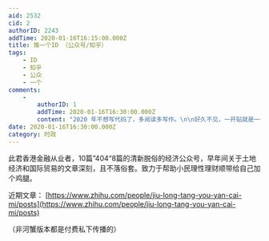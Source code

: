 ```yaml
---
aid: 2532
cid: 2
authorID: 2243
addTime: 2020-01-16T16:15:00.000Z
title: 推一个ID （公众号/知乎）
tags:
    - ID
    - 知乎
    - 公众
    - 一个
comments:
    -
        authorID: 1
        addTime: 2020-01-16T16:30:00.000Z
        content: "2020 年不想写代码了，多阅读多写作。\n\n好久不见，一开贴就是一个大牛\U0001F638\U0001F638\U0001F638"
date: 2020-01-16T16:30:00.000Z
category: 时政
---
```


此君香港金融从业者，10篇”404“8篇的清新脱俗的经济公众号，早年间关于土地经济和国际贸易的文章深刻，且不落俗套。致力于帮助小民理性理财顺带给自己加个鸡腿。

近期文章： [https://www.zhihu.com/people/jiu-long-tang-you-yan-cai-mi/posts](https://www.zhihu.com/people/jiu-long-tang-you-yan-cai-mi/posts)

（非河蟹版本都是付费私下传播的）

